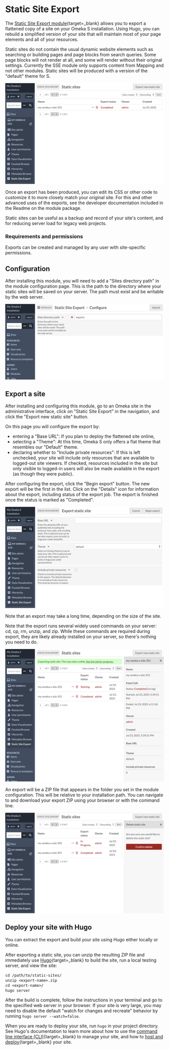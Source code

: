 # Static Site Export

The [Static Site Export module](https://omeka.org/s/modules/Sharing){target=_blank} allows you to export a flattened copy of a site on your Omeka S installation. Using Hugo, you can rebuild a simplified version of your site that will maintain most of your page elements and all of your resources.  

Static sites do not contain the usual dynamic website elements such as searching or building pages and page blocks from search queries. Some page blocks will not render at all, and some will render without their original settings. Currently the SSE module only supports content from Mapping and not other modules. Static sites will be produced with a version of the "default" theme for S.

![The module page found under each site, where exports are created and managed.](modulesfiles/sse_siteTable.png)

Once an export has been produced, you can edit its CSS or other code to customize it to more closely match your original site. For this and other advanced uses of the exports, see the developer documentation included in the Readme on the module package. 

Static sites can be useful as a backup and record of your site's content, and for reducing server load for legacy web projects. 

### Requirements and permissions

Exports can be created and managed by any user with site-specific permissions. 




## Configuration

After installing this module, you will need to add a "Sites directory path" in the module configuration page. This is the path to the directory where your static sites will be saved on your server. The path must exist and be writable by the web server.

![The module configuration page, where the global admin will set the directory to save site exports.](modulesfiles/sse_config.png)


## Export a site

After installing and configuring this module, go to an Omeka site in the administrative interface, click on "Static Site Export" in the navigation, and click the "Export new static site" button.

On this page you will configure the export by: 

- entering a "Base URL": If you plan to deploy the flattened site online, 
- selecting a "Theme": At this time, Omeka S only offers a flat theme that resembles our "Default" theme. 
- declaring whether to "Include private resources": If this is left unchecked, your site will include only resources that are available to logged-out site viewers. If checked, resources included in the site but only visible to logged-in users will also be made available in the export (as though they were public). 


After configuring the export, click the "Begin export" button. The new export will be the first in the list. Click on the "Details" icon for information about the export, including status of the export job. The export is finished once the status is marked as "Completed".

![The module page found under each site, where exports are created and managed.](modulesfiles/sse_exporting.png)

Note that an export may take a long time, depending on the size of the site.

Note that the export runs several widely used commands on your server: cd, cp, rm, unzip, and zip. While these commands are required during export, they are likely already installed on your server, so there's nothing you need to do.


![The exports table with the sidebar open showing export information.](modulesfiles/sse_info.png)

An export will be a ZIP file that appears in the folder you set in the module configuration. This will be relative to your installation path. You can navigate to and download your export ZIP using your browser or with the command line. 


![The exports table with the sidebar open showing a confirmation of deleting an export.](modulesfiles/sse_delete.png)



## Deploy your site with Hugo

You can extract the export and build your site using Hugo either locally or online. 

After exporting a static site, you can unzip the resulting ZIP file and immediately use [Hugo](https://gohugo.io/){target=_blank} to build the site, run a local testing server, and view the site:

```
cd /path/to/static-sites/
unzip <export-name>.zip
cd <export-name>/
hugo server
```

After the build is complete, follow the instructions in your terminal and go to the specified web server in your browser. If your site is very large, you may need to disable the default "watch for changes and recreate" behavior by running `hugo server --watch=false`.

When you are ready to deploy your site, run `hugo` in your project directory. See Hugo's documentation to learn more about how to use the  [command line interface (CLI)](https://gohugo.io/commands/){target=_blank} to manage your site, and how to [host and deploy](https://gohugo.io/host-and-deploy/){target=_blank} your site.